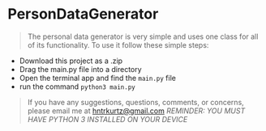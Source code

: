 # PersonDataGenerator
> The personal data generator is very simple and uses one class for all of its functionality.
> To use it follow these simple steps:
* Download this project as a .zip
* Drag the main.py file into a directory
* Open the terminal app and find the `main.py` file
* run the command `python3 main.py`

> If you have any suggestions, questions, comments, or concerns, please email me at hntrkurtz@gmail.com
> *REMINDER: YOU MUST HAVE PYTHON 3 INSTALLED ON YOUR DEVICE*
